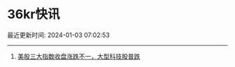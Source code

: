 # 36kr快讯

最近更新时间: 2024-01-03 07:02:53

--- 
1. [美股三大指数收盘涨跌不一，大型科技股普跌](https://www.36kr.com/newsflashes/2588089424919430) 
